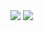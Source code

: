 <img src="https://capsule-render.vercel.app/api?type=waving&color=C4B5E4&height=150&section=header" />
<img src="https://capsule-render.vercel.app/api?type=waving&color=BEE4DB&height=150&section=footer" />


<!--
**seohyunx/seohyunx** is a ✨ _special_ ✨ repository because its `README.md` (this file) appears on your GitHub profile.

Here are some ideas to get you started:

- 🔭 I’m currently working on ...
- 🌱 I’m currently learning ...
- 👯 I’m looking to collaborate on ...
- 🤔 I’m looking for help with ...
- 💬 Ask me about ...
- 📫 How to reach me: ...
- 😄 Pronouns: ...
- ⚡ Fun fact: ...
-->
